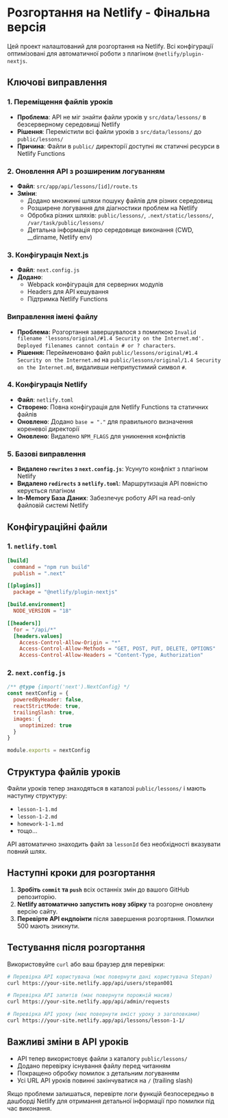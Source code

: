 # Розгортання на Netlify - Фінальна версія

Цей проект налаштований для розгортання на Netlify. Всі конфігурації оптимізовані для автоматичної роботи з плагіном `@netlify/plugin-nextjs`.

## Ключові виправлення

### 1. Переміщення файлів уроків
- **Проблема**: API не міг знайти файли уроків у `src/data/lessons/` в безсерверному середовищі Netlify
- **Рішення**: Перемістили всі файли уроків з `src/data/lessons/` до `public/lessons/`
- **Причина**: Файли в `public/` директорії доступні як статичні ресурси в Netlify Functions

### 2. Оновлення API з розширеним логуванням
- **Файл**: `src/app/api/lessons/[id]/route.ts`
- **Зміни**: 
  - Додано множинні шляхи пошуку файлів для різних середовищ
  - Розширене логування для діагностики проблем на Netlify
  - Обробка різних шляхів: `public/lessons/`, `.next/static/lessons/`, `/var/task/public/lessons/`
  - Детальна інформація про середовище виконання (CWD, __dirname, Netlify env)

### 3. Конфігурація Next.js
- **Файл**: `next.config.js`
- **Додано**: 
  - Webpack конфігурація для серверних модулів
  - Headers для API кешування
  - Підтримка Netlify Functions

### Виправлення імені файлу

- **Проблема:** Розгортання завершувалося з помилкою `Invalid filename 'lessons/original/#1.4 Security on the Internet.md'. Deployed filenames cannot contain # or ? characters`.
- **Рішення:** Перейменовано файл `public/lessons/original/#1.4 Security on the Internet.md` на `public/lessons/original/1.4 Security on the Internet.md`, видаливши неприпустимий символ `#`.

### 4. Конфігурація Netlify
- **Файл**: `netlify.toml`
- **Створено**: Повна конфігурація для Netlify Functions та статичних файлів
- **Оновлено**: Додано `base = "."` для правильного визначення кореневої директорії
- **Оновлено**: Видалено `NPM_FLAGS` для уникнення конфліктів

### 5. Базові виправлення
- **Видалено `rewrites` з `next.config.js`**: Усунуто конфлікт з плагіном Netlify
- **Видалено `redirects` з `netlify.toml`**: Маршрутизація API повністю керується плагіном
- **In-Memory База Даних**: Забезпечує роботу API на read-only файловій системі Netlify

## Конфігураційні файли

### 1. `netlify.toml`
```toml
[build]
  command = "npm run build"
  publish = ".next"

[[plugins]]
  package = "@netlify/plugin-nextjs"

[build.environment]
  NODE_VERSION = "18"

[[headers]]
  for = "/api/*"
  [headers.values]
    Access-Control-Allow-Origin = "*"
    Access-Control-Allow-Methods = "GET, POST, PUT, DELETE, OPTIONS"
    Access-Control-Allow-Headers = "Content-Type, Authorization"
```

### 2. `next.config.js`
```javascript
/** @type {import('next').NextConfig} */
const nextConfig = {
  poweredByHeader: false,
  reactStrictMode: true,
  trailingSlash: true,
  images: {
    unoptimized: true
  }
}

module.exports = nextConfig
```

## Структура файлів уроків

Файли уроків тепер знаходяться в каталозі `public/lessons/` і мають наступну структуру:
- `lesson-1-1.md`
- `lesson-1-2.md`
- `homework-1-1.md`
- тощо...

API автоматично знаходить файл за `lessonId` без необхідності вказувати повний шлях.

## Наступні кроки для розгортання

1. **Зробіть `commit` та `push`** всіх останніх змін до вашого GitHub репозиторію.
2. **Netlify автоматично запустить нову збірку** та розгорне оновлену версію сайту.
3. **Перевірте API ендпоінти** після завершення розгортання. Помилки 500 мають зникнути.

## Тестування після розгортання

Використовуйте `curl` або ваш браузер для перевірки:

```bash
# Перевірка API користувача (має повернути дані користувача Stepan)
curl https://your-site.netlify.app/api/users/stepan001

# Перевірка API запитів (має повернути порожній масив)
curl https://your-site.netlify.app/api/admin/requests

# Перевірка API уроку (має повернути вміст уроку з заголовками)
curl https://your-site.netlify.app/api/lessons/lesson-1-1/
```

## Важливі зміни в API уроків

- API тепер використовує файли з каталогу `public/lessons/`
- Додано перевірку існування файлу перед читанням
- Покращено обробку помилок з детальним логуванням
- Усі URL API уроків повинні закінчуватися на `/` (trailing slash)

Якщо проблеми залишаться, перевірте логи функцій безпосередньо в дашборді Netlify для отримання детальної інформації про помилки під час виконання.